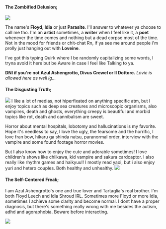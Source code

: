 #### The Zombified Delusion;
![](https://files.catbox.moe/15bog6.jpg)

The name's **Floyd**, **Idia** or just **Parasite**. I'll answer to whatever ya choose to call me tho. I'm an **artist** sometimes, a **writer** when I feel like it, a **poet** whenever the time comes and nothing but a dead corpse most of the time. Not in the mood for friends or chit-chat Rn, if ya see me around people i'm prolly just hanging out with **Loveine**.

I've got this typing Quirk where I be randomly capitalizing some words, I tryna avoid it here but be Aware in case I feel like Talking to ya.

**DNI if you're not Azul Ashengrotto, Divus Crewel or Il Dottore.** _Lovie is allowed here as well ig..._

#### The Disgusting Truth;
![](https://files.catbox.moe/4den24.jpg)
I like a lot of medias, not hiperfixated on anything specific atm, but I enjoy topics such as deep sea creatures and microscopic organisms, also vampires, death and ghosts, everything creepy is beautiful and morbid topics like rot, death and cannibalism are sweet.

Horror about mental hospitals, lobotomy and hallucinations is my favorite. Hope it's needless to say, I love the ugly, the fearsome and the horrific, I love fran bow, hikaru ga shinda natsu, paranormal order, interview with the vampire and some found footage horror movies. 

But I also know how to enjoy the cute and adorable sometimes! I love children's shows like chiikawa, kid vampire and sakura cardcaptor. I also really like rhythm games and haikyuu!! I mostly read yaoi, but i also enjoy yuri and hetero couples. Both healthy and unhealthy.
![](https://files.catbox.moe/o3rqp1.jpg)
#### The Self-Centered Freak;
I am Azul Ashengrotto's one and true lover and Tartaglia's real brother. I'm both Floyd Leech and Idia Shroud IRL. Sometimes more Floyd or more Idia, sometimes I achieve some clarity and become normal. I dont have a proper diagnosis, but there's something really wrong with me besides the autism, adhd and agoraphobia. Beware before interacting.

![](https://files.catbox.moe/0g590c.jpg)

<!--
**glooomurai/glooomurai** is a ✨ _special_ ✨ repository because its `README.md` (this file) appears on your GitHub profile.

Here are some ideas to get you started:

- 🔭 I’m currently working on ...
- 🌱 I’m currently learning ...
- 👯 I’m looking to collaborate on ...
- 🤔 I’m looking for help with ...
- 💬 Ask me about ...
- 📫 How to reach me: ...
- 😄 Pronouns: ...
- ⚡ Fun fact: ...
-->
